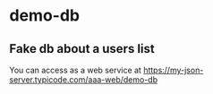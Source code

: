 # demo-db

## Fake db about a users list

You can access as a web service at https://my-json-server.typicode.com/aaa-web/demo-db
